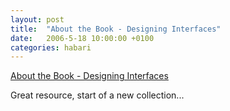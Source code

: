 ```yaml
---
layout: post
title:  "About the Book - Designing Interfaces"
date:   2006-5-18 10:00:00 +0100
categories: habari
---
```

<a href="http://designinginterfaces.com/">About the Book - Designing Interfaces</a>

Great resource, start of a new collection...